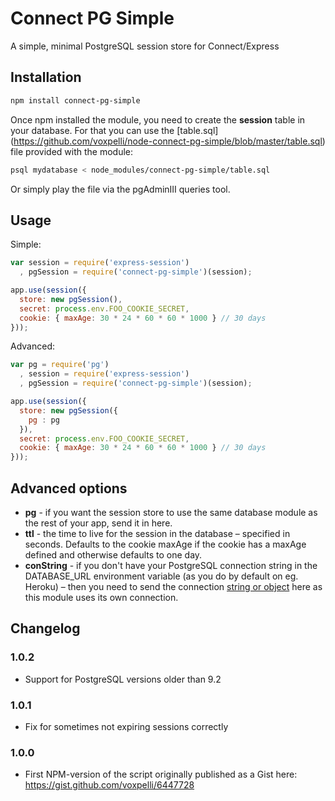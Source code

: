 # Connect PG Simple

A simple, minimal PostgreSQL session store for Connect/Express

## Installation

```bash
npm install connect-pg-simple
```

Once npm installed the module, you need to create the **session** table in your database. For that you can use the [table.sql] (https://github.com/voxpelli/node-connect-pg-simple/blob/master/table.sql) file provided with the module: 

```bash
psql mydatabase < node_modules/connect-pg-simple/table.sql
```

Or simply play the file via the pgAdminIII queries tool.

## Usage

Simple:

```javascript
var session = require('express-session')
  , pgSession = require('connect-pg-simple')(session);

app.use(session({
  store: new pgSession(),
  secret: process.env.FOO_COOKIE_SECRET,
  cookie: { maxAge: 30 * 24 * 60 * 60 * 1000 } // 30 days
}));
```

Advanced:

```javascript
var pg = require('pg')
  , session = require('express-session')
  , pgSession = require('connect-pg-simple')(session);

app.use(session({
  store: new pgSession({
    pg : pg
  }),
  secret: process.env.FOO_COOKIE_SECRET,
  cookie: { maxAge: 30 * 24 * 60 * 60 * 1000 } // 30 days
}));
```

## Advanced options

* **pg** - if you want the session store to use the same database module as the rest of your app, send it in here.
* **ttl** - the time to live for the session in the database – specified in seconds. Defaults to the cookie maxAge if the cookie has a maxAge defined and otherwise defaults to one day.
* **conString** - if you don't have your PostgreSQL connection string in the DATABASE_URL environment variable (as you do by default on eg. Heroku) – then you need to send the connection [string or object](https://github.com/brianc/node-postgres/wiki/pg#connectstring-connectionstring-function-callback) here as this module uses its own connection.

## Changelog

### 1.0.2

* Support for PostgreSQL versions older than 9.2

### 1.0.1

* Fix for sometimes not expiring sessions correctly

### 1.0.0

* First NPM-version of the script originally published as a Gist here: https://gist.github.com/voxpelli/6447728
